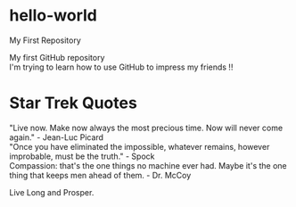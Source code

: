# hello-world

My First Repository

My first GitHub repository  
I'm trying to learn how to use GitHub to impress my friends !!  

# Star Trek Quotes  

"Live now. Make now always the most precious time. Now will never come again." - Jean-Luc Picard  
"Once you have eliminated the impossible, whatever remains, however improbable, must be the truth." - Spock  
Compassion: that's the one things no machine ever had. Maybe it's the one thing that keeps men ahead of them. - Dr. McCoy  

Live Long and Prosper.  
